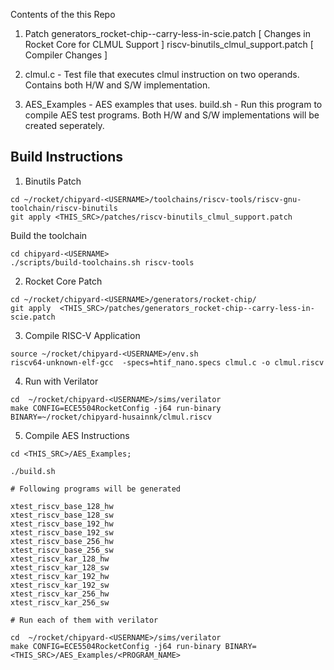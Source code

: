 

Contents of the this Repo

1) Patch 
	generators_rocket-chip--carry-less-in-scie.patch [ Changes in Rocket Core for CLMUL Support ]
	riscv-binutils_clmul_support.patch [ Compiler Changes ]

2) clmul.c  - Test file that executes clmul instruction on two operands. Contains both H/W and S/W implementation.

3) AES_Examples - AES examples that uses. 
	build.sh  - Run this program to compile AES test programs. Both H/W and S/W implementations will be created seperately. 



## Build Instructions

1) Binutils Patch

```
cd ~/rocket/chipyard-<USERNAME>/toolchains/riscv-tools/riscv-gnu-toolchain/riscv-binutils
git apply <THIS_SRC>/patches/riscv-binutils_clmul_support.patch
```

Build the toolchain
```
cd chipyard-<USERNAME>
./scripts/build-toolchains.sh riscv-tools
```


2) Rocket Core Patch

```
cd ~/rocket/chipyard-<USERNAME>/generators/rocket-chip/
git apply  <THIS_SRC>/patches/generators_rocket-chip--carry-less-in-scie.patch
```

3) Compile RISC-V Application
```
source ~/rocket/chipyard-<USERNAME>/env.sh
riscv64-unknown-elf-gcc  -specs=htif_nano.specs clmul.c -o clmul.riscv

```

4) Run with Verilator

```
cd  ~/rocket/chipyard-<USERNAME>/sims/verilator
make CONFIG=ECE5504RocketConfig -j64 run-binary BINARY=~/rocket/chipyard-husainnk/clmul.riscv
```


5) Compile AES Instructions

```
cd <THIS_SRC>/AES_Examples;

./build.sh

# Following programs will be generated

xtest_riscv_base_128_hw
xtest_riscv_base_128_sw
xtest_riscv_base_192_hw
xtest_riscv_base_192_sw
xtest_riscv_base_256_hw
xtest_riscv_base_256_sw
xtest_riscv_kar_128_hw
xtest_riscv_kar_128_sw
xtest_riscv_kar_192_hw
xtest_riscv_kar_192_sw
xtest_riscv_kar_256_hw
xtest_riscv_kar_256_sw

# Run each of them with verilator

cd  ~/rocket/chipyard-<USERNAME>/sims/verilator
make CONFIG=ECE5504RocketConfig -j64 run-binary BINARY=<THIS_SRC>/AES_Examples/<PROGRAM_NAME>

```


